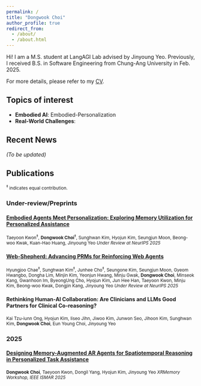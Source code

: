 ```yaml
---
permalink: /
title: "Dongwook Choi"
author_profile: true
redirect_from: 
  - /about/
  - /about.html
---
```


Hi! I am a M.S. student at LangAGI Lab advised by Jinyoung Yeo. Previously, I received B.S. in Software Engineering from Chung-Ang University in Feb. 2025.

For more details, please refer to my [CV](/cv/).

<!-- My recent research interests include: (i) Embodied AI and (ii) Embodied AI with a strong understanding of real-world dynamics. Additionally, I focus on analyzing language models (LMs) to identify limitations and room for improvement. The ultimate goal of my research is to design systems that enable humans to communicate and interact with AI in a trustworthy and beneficial manner. -->

## Topics of interest

- **Embodied AI**: Embodied-Personalization
- **Real-World Challenges**:

## Recent News

_(To be updated)_

## Publications

<span style="font-size: 0.83em;">
<sup>‡</sup> indicates equal contribution.
</span>


### Under-review/Preprints

#### [**Embodied Agents Meet Personalization: Exploring Memory Utilization for Personalized Assistance**](https://arxiv.org/abs/2505.16348)  
<span style="font-size: 0.83em;">
Taeyoon Kwon<sup>‡</sup>, <strong>Dongwook Choi</strong><sup>‡</sup>, Sunghwan Kim, Hyojun Kim, Seungjun Moon, Beong-woo Kwak, Kuan-Hao Huang, Jinyoung Yeo  
</span>

<span style="font-size: 0.83em;">
<em>Under Review at NeurIPS 2025</em>
</span>

#### [**Web-Shepherd: Advancing PRMs for Reinforcing Web Agents**](https://arxiv.org/abs/2505.15277)  
<span style="font-size: 0.83em;">
Hyungjoo Chae<sup>‡</sup>, Sunghwan Kim<sup>‡</sup>, Junhee Cho<sup>‡</sup>, Seungone Kim, Seungjun Moon, Gyeom Hwangbo, Dongha Lim, Minjin Kim, Yeonjun Hwang, Minju Gwak, <strong>Dongwook Choi</strong>, Minseok Kang, Gwanhoon Im, ByeongUng Cho, Hyojun Kim, Jun Hee Han, Taeyoon Kwon, Minju Kim, Beong-woo Kwak, Dongjin Kang, Jinyoung Yeo  
</span>

<span style="font-size: 0.83em;">
<em>Under Review at NeurIPS 2025</em>
</span>

#### **Rethinking Human-AI Collaboration: Are Clinicians and LLMs Good Partners for Clinical Co-reasoning?**
<span style="font-size: 0.83em;">
Kai Tzu-iunn Ong, Hyojun Kim, Iiseo Jihn, Jiwoo Kim, Junwon Seo, Jihoon Kim, Sunghwan Kim, <strong>Dongwook Choi</strong>, Eun Young Choi, Jinyoung Yeo
</span>

<span style="font-size: 0.83em;">
<!-- <em>Under Review at EMNLP 2025</em> -->
</span>

### 2025

#### [**Designing Memory-Augmented AR Agents for Spatiotemporal Reasoning in Personalized Task Assistance**](https://arxiv.org/abs/2508.08774)
<span style="font-size: 0.83em;">
<strong>Dongwook Choi</strong>, Taeyoon Kwon, Dongil Yang, Hyojun Kim, Jinyoung Yeo  
</span>

<span style="font-size: 0.83em;">
<em>XRMemory Workshop, IEEE ISMAR 2025</em>
</span>